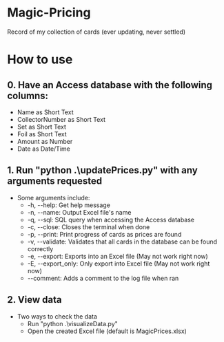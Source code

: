 # Magic-Pricing
Record of my collection of cards (ever updating, never settled)

# How to use
## 0. Have an Access database with the following columns:
  * Name as Short Text
  * CollectorNumber as Short Text
  * Set as Short Text
  * Foil as Short Text
  * Amount as Number
  * Date as Date/Time

## 1. Run "python .\updatePrices.py" with any arguments requested
* Some arguments include:
  * -h, --help: Get help message
  * -n, --name: Output Excel file's name
  * -q, --sql: SQL query when accessing the Access database
  * -c, --close: Closes the terminal when done
  * -p, --print: Print progress of cards as prices are found
  * -v, --validate: Validates that all cards in the database can be found correctly
  * -e, --export: Exports into an Excel file (May not work right now)
  * -E, --export_only: Only export into Excel file (May not work right now)
  * --comment: Adds a comment to the log file when ran

## 2. View data
* Two ways to check the data
  * Run "python .\visualizeData.py"
  * Open the created Excel file (default is MagicPrices.xlsx)